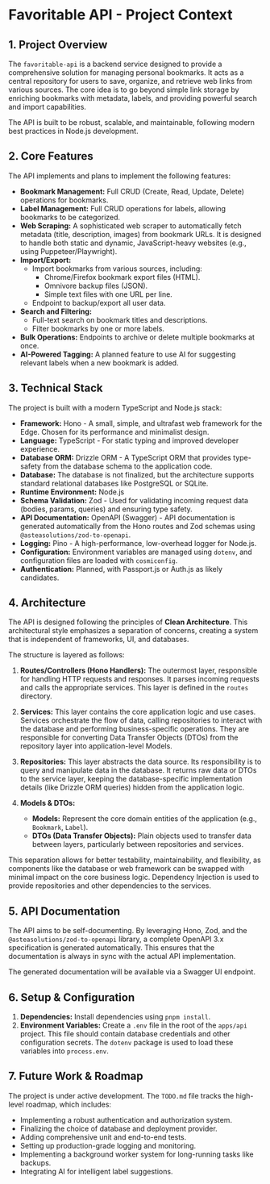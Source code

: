 # Favoritable API - Project Context

## 1. Project Overview

The `favoritable-api` is a backend service designed to provide a comprehensive solution for managing personal bookmarks. It acts as a central repository for users to save, organize, and retrieve web links from various sources. The core idea is to go beyond simple link storage by enriching bookmarks with metadata, labels, and providing powerful search and import capabilities.

The API is built to be robust, scalable, and maintainable, following modern best practices in Node.js development.

## 2. Core Features

The API implements and plans to implement the following features:

*   **Bookmark Management:** Full CRUD (Create, Read, Update, Delete) operations for bookmarks.
*   **Label Management:** Full CRUD operations for labels, allowing bookmarks to be categorized.
*   **Web Scraping:** A sophisticated web scraper to automatically fetch metadata (title, description, images) from bookmark URLs. It is designed to handle both static and dynamic, JavaScript-heavy websites (e.g., using Puppeteer/Playwright).
*   **Import/Export:**
    *   Import bookmarks from various sources, including:
        *   Chrome/Firefox bookmark export files (HTML).
        *   Omnivore backup files (JSON).
        *   Simple text files with one URL per line.
    *   Endpoint to backup/export all user data.
*   **Search and Filtering:**
    *   Full-text search on bookmark titles and descriptions.
    *   Filter bookmarks by one or more labels.
*   **Bulk Operations:** Endpoints to archive or delete multiple bookmarks at once.
*   **AI-Powered Tagging:** A planned feature to use AI for suggesting relevant labels when a new bookmark is added.

## 3. Technical Stack

The project is built with a modern TypeScript and Node.js stack:

*   **Framework:** Hono - A small, simple, and ultrafast web framework for the Edge. Chosen for its performance and minimalist design.
*   **Language:** TypeScript - For static typing and improved developer experience.
*   **Database ORM:** Drizzle ORM - A TypeScript ORM that provides type-safety from the database schema to the application code.
*   **Database:** The database is not finalized, but the architecture supports standard relational databases like PostgreSQL or SQLite.
*   **Runtime Environment:** Node.js
*   **Schema Validation:** Zod - Used for validating incoming request data (bodies, params, queries) and ensuring type safety.
*   **API Documentation:** OpenAPI (Swagger) - API documentation is generated automatically from the Hono routes and Zod schemas using `@asteasolutions/zod-to-openapi`.
*   **Logging:** Pino - A high-performance, low-overhead logger for Node.js.
*   **Configuration:** Environment variables are managed using `dotenv`, and configuration files are loaded with `cosmiconfig`.
*   **Authentication:** Planned, with Passport.js or Auth.js as likely candidates.

## 4. Architecture

The API is designed following the principles of **Clean Architecture**. This architectural style emphasizes a separation of concerns, creating a system that is independent of frameworks, UI, and databases.

The structure is layered as follows:

1.  **Routes/Controllers (Hono Handlers):** The outermost layer, responsible for handling HTTP requests and responses. It parses incoming requests and calls the appropriate services. This layer is defined in the `routes` directory.

2.  **Services:** This layer contains the core application logic and use cases. Services orchestrate the flow of data, calling repositories to interact with the database and performing business-specific operations. They are responsible for converting Data Transfer Objects (DTOs) from the repository layer into application-level Models.

3.  **Repositories:** This layer abstracts the data source. Its responsibility is to query and manipulate data in the database. It returns raw data or DTOs to the service layer, keeping the database-specific implementation details (like Drizzle ORM queries) hidden from the application logic.

4.  **Models & DTOs:**
    *   **Models:** Represent the core domain entities of the application (e.g., `Bookmark`, `Label`).
    *   **DTOs (Data Transfer Objects):** Plain objects used to transfer data between layers, particularly between repositories and services.

This separation allows for better testability, maintainability, and flexibility, as components like the database or web framework can be swapped with minimal impact on the core business logic. Dependency Injection is used to provide repositories and other dependencies to the services.

## 5. API Documentation

The API aims to be self-documenting. By leveraging Hono, Zod, and the `@asteasolutions/zod-to-openapi` library, a complete OpenAPI 3.x specification is generated automatically. This ensures that the documentation is always in sync with the actual API implementation.

The generated documentation will be available via a Swagger UI endpoint.

## 6. Setup & Configuration

1.  **Dependencies:** Install dependencies using `pnpm install`.
2.  **Environment Variables:** Create a `.env` file in the root of the `apps/api` project. This file should contain database credentials and other configuration secrets. The `dotenv` package is used to load these variables into `process.env`.

## 7. Future Work & Roadmap

The project is under active development. The `TODO.md` file tracks the high-level roadmap, which includes:

*   Implementing a robust authentication and authorization system.
*   Finalizing the choice of database and deployment provider.
*   Adding comprehensive unit and end-to-end tests.
*   Setting up production-grade logging and monitoring.
*   Implementing a background worker system for long-running tasks like backups.
*   Integrating AI for intelligent label suggestions.
